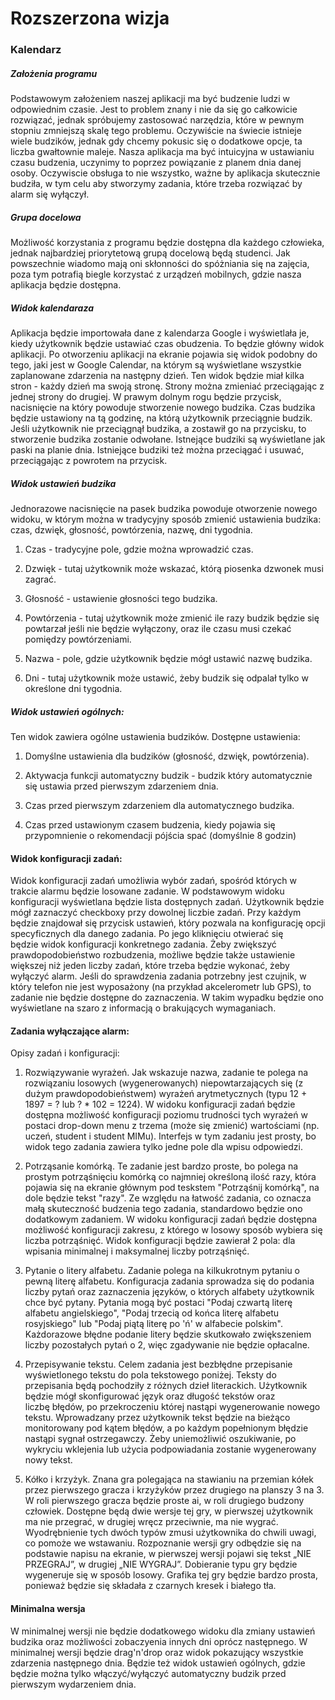 # Rozszerzona wizja

### Kalendarz


##### Założenia programu
Podstawowym założeniem naszej aplikacji ma być budzenie ludzi w odpowiednim czasie. Jest to problem znany i nie da się go całkowicie rozwiązać, jednak spróbujemy zastosować narzędzia, które w pewnym stopniu zmniejszą skalę tego problemu.
Oczywiście na świecie istnieje wiele budzików, jednak gdy chcemy pokusic się o dodatkowe opcje, ta liczba gwałtownie maleje.
Nasza aplikacja ma być intuicyjna w ustawianiu czasu budzenia, uczynimy to poprzez powiązanie z planem dnia danej osoby. Oczywiscie obsługa to nie wszystko, ważne by aplikacja skutecznie budziła, w tym celu aby stworzymy zadania, które trzeba rozwiązać by alarm się wyłączył.

##### Grupa docelowa
Możliwość korzystania z programu będzie dostępna dla każdego człowieka, jednak najbardziej priorytetową grupą docelową będą studenci. Jak powszechnie wiadomo mają oni skłonności do spóżniania się na zajęcia, poza tym potrafią biegle korzystać z urządzeń mobilnych, gdzie nasza aplikacja będzie dostępna.


##### Widok kalendaraza
Aplikacja będzie importowała dane z kalendarza Google i wyświetlała je, kiedy użytkownik będzie ustawiać czas obudzenia. 
To będzie główny widok aplikacji. Po otworzeniu aplikacji na ekranie pojawia się widok podobny do tego, jaki jest w Google Calendar, na którym są wyświetlane wszystkie zaplanowane zdarzenia na następny dzień. Ten widok będzie miał kilka stron - każdy dzień ma swoją stronę. Strony można zmieniać przeciągając z jednej strony do drugiej. W prawym dolnym rogu będzie przycisk, nacisnięcie na który powoduje stworzenie nowego budzika. Czas budzika będzie ustawiony na tą godzinę, na którą użytkownik przeciągnie budzik. Jeśli użytkownik nie przeciągnął budzika, a zostawił go na przycisku, to stworzenie budzika zostanie odwołane. Istnejące budziki są wyświetlane jak paski na planie dnia. Istniejące budziki też można przeciągać i usuwać, przeciągając z powrotem na przycisk. 

##### Widok ustawień budzika
Jednorazowe nacisnięcie na pasek budzika powoduje otworzenie nowego widoku, w którym można w tradycyjny sposób zmienić ustawienia budzika: czas, dzwięk, głosność, powtórzenia, nazwę, dni tygodnia.

1. Czas - tradycyjne pole, gdzie można wprowadzić czas.

2. Dzwięk - tutaj użytkownik może wskazać, którą piosenka dzwonek musi zagrać.

3. Głosność - ustawienie głosności tego budzika.

4. Powtórzenia - tutaj użytkownik może zmienić ile razy budzik będzie się powtarzał jeśli nie będzie wyłączony, oraz ile czasu musi czekać pomiędzy powtórzeniami.

5. Nazwa - pole, gdzie użytkownik będzie mógł ustawić nazwę budzika.

6. Dni - tutaj użytkownik może ustawić, żeby budzik się odpalał tylko w określone dni tygodnia.

##### Widok ustawień ogólnych:
Ten widok zawiera ogólne ustawienia budzików.
Dostępne ustawienia:

1. Domyślne ustawienia dla budzików (głosność, dzwięk, powtórzenia).

2. Aktywacja funkcji automatyczny budzik - budzik który automatycznie się ustawia przed pierwszym zdarzeniem dnia.

3. Czas przed pierwszym zdarzeniem dla automatycznego budzika.

4. Czas przed ustawionym czasem budzenia, kiedy pojawia się przypomnienie o rekomendacji pójścia spać (domyślnie 8 godzin)

#### Widok konfiguracji zadań:
Widok konfiguracji zadań umożliwia wybór zadań, spośród których w trakcie alarmu będzie losowane zadanie. W podstawowym widoku konfiguracji wyświetlana będzie lista dostępnych zadań. Użytkownik będzie mógł zaznaczyć checkboxy przy dowolnej liczbie zadań. Przy każdym będzie znajdował się przycisk ustawień, który pozwala na konfigurację opcji specyficznych dla danego zadania. Po jego kliknięciu otwierać się będzie widok konfiguracji konkretnego zadania. Żeby zwiększyć prawdopodobieństwo rozbudzenia, możliwe będzie także ustawienie większej niż jeden liczby zadań, które trzeba będzie wykonać, żeby wyłączyć alarm.
Jeśli do sprawdzenia zadania potrzebny jest czujnik, w który telefon nie jest wyposażony (na przykład akcelerometr lub GPS), to zadanie nie będzie dostępne do zaznaczenia. W takim wypadku będzie ono wyświetlane na szaro z informacją o brakujących wymaganiach.

#### Zadania wyłączające alarm:
Opisy zadań i konfiguracji:

1. Rozwiązywanie wyrażeń.
Jak wskazuje nazwa, zadanie te polega na rozwiązaniu losowych (wygenerowanych) niepowtarzających się (z dużym prawdopodobieństwem) wyrażeń arytmetycznych (typu 12 + 1897 = ? lub ? * 102 = 1224). W widoku konfiguracji zadań będzie dostępna możliwość konfiguracji poziomu trudności tych wyrażeń w postaci drop-down menu z trzema (może się zmienić) wartościami (np. uczeń, student i student MIMu). Interfejs w tym zadaniu jest prosty, bo widok tego zadania zawiera tylko jedne pole dla wpisu odpowiedzi.

2. Potrząsanie komórką.
Te zadanie jest bardzo proste, bo polega na prostym potrząśnięciu komórką co najmniej określoną ilość razy, która pojawia się na ekranie głównym pod teskstem "Potrząśnij komórką", na dole będzie tekst "razy". Ze względu na łatwość zadania, co oznacza małą skuteczność budzenia tego zadania, standardowo będzie ono dodatkowym zadaniem. W widoku konfiguracji zadań będzie dostępna możliwość konfiguracji zakresu, z którego w losowy sposób wybiera się liczba potrząśnięć. Widok konfiguracji będzie zawierał 2 pola: dla wpisania minimalnej i maksymalnej liczby potrząśnięć.

3. Pytanie o litery alfabetu.
Zadanie polega na kilkukrotnym pytaniu o pewną literę alfabetu. Konfiguracja zadania sprowadza się do podania liczby pytań oraz zaznaczenia języków, o których alfabety użytkownik chce być pytany. Pytania mogą być postaci "Podaj czwartą literę alfabetu angielskiego", "Podaj trzecią od końca literę alfabetu rosyjskiego" lub "Podaj piątą literę po 'ń' w alfabecie polskim". Każdorazowe błędne podanie litery będzie skutkowało zwiększeniem liczby pozostałych pytań o 2, więc zgadywanie nie będzie opłacalne.

4. Przepisywanie tekstu.
Celem zadania jest bezbłędne przepisanie wyświetlonego tekstu do pola tekstowego poniżej. Teksty do przepisania będą pochodziły z różnych dzieł literackich. Użytkownik będzie mógł skonfigurować język oraz długość tekstów oraz liczbę błędów, po przekroczeniu której nastąpi wygenerowanie nowego tekstu. Wprowadzany przez użytkownik tekst będzie na bieżąco monitorowany pod kątem błędów, a po każdym popełnionym błędzie nastąpi sygnał ostrzegawczy. Żeby uniemożliwić oszukiwanie, po wykryciu wklejenia lub użycia podpowiadania zostanie wygenerowany nowy tekst.

5. Kółko i krzyżyk.
Znana gra polegająca na stawianiu na przemian kółek przez pierwszego gracza i krzyżyków przez drugiego na planszy 3 na 3. W roli pierwszego gracza będzie proste ai, w roli drugiego budzony człowiek. Dostępne będą dwie wersje tej gry, w pierwszej użytkownik ma nie przegrać, w drugiej wręcz przeciwnie, ma nie wygrać. Wyodrębnienie tych dwóch typów zmusi użytkownika do chwili uwagi, co pomoże we wstawaniu. Rozpoznanie wersji gry odbędzie się na podstawie napisu na ekranie, w pierwszej wersji pojawi się tekst „NIE PRZEGRAJ”, w drugiej „NIE WYGRAJ”. Dobieranie typu gry będzie wygeneruje się w sposób losowy. Grafika tej gry będzie bardzo prosta, ponieważ będzie się składała z czarnych kresek i białego tła. 

#### Minimalna wersja
W minimalnej wersji nie będzie dodatkowego widoku dla zmiany ustawień budzika oraz możliwości zobaczyenia innych dni oprócz następnego.
W minimalnej wersji będzie drag'n'drop oraz widok pokazujący wszystkie zdarzenia następnego dnia. Będzie też widok ustawień ogólnych, gdzie będzie można tylko włączyć/wyłączyć automatyczny budzik przed pierwszym wydarzeniem dnia.
